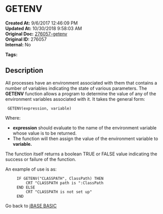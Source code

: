 # GETENV

**Created At:** 9/6/2017 12:46:09 PM  
**Updated At:** 10/30/2018 9:58:03 AM  
**Original Doc:** [276057-getenv](https://docs.jbase.com/36868-jbase-basic/276057-getenv)  
**Original ID:** 276057  
**Internal:** No  

**Tags:**
<badge text='jbase environment  setup' vertical='middle' />

## Description

All processes have an environment associated with them that contains a number of variables indicating the state of various parameters. The **GETENV** function allows a program to determine the value of any of the environment variables associated with it. It takes the general form:

```
 GETENV(expression, variable)
```

Where:

- **expression** should evaluate to the name of the environment variable whose value is to be returned.
- The function will then assign the value of the environment variable to **variable.**

The function itself returns a boolean TRUE or FALSE value indicating the success or failure of the function.

An example of use is as:

```
     IF GETENV("CLASSPATH", ClassPath) THEN
         CRT "CLASSPATH path is ":ClassPath
     END ELSE
         CRT "CLASSPATH is not set up"
     END
```

Go back to [jBASE BASIC](./../README.md)
